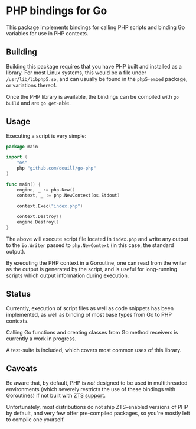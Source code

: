 # PHP bindings for Go

This package implements bindings for calling PHP scripts and binding Go variables for use in PHP contexts.

## Building

Building this package requires that you have PHP built and installed as a library. For most Linux systems, this would be a file under `/usr/lib/libphp5.so`, and can usually be found in the `php5-embed` package, or variations thereof.

Once the PHP library is available, the bindings can be compiled with `go build` and are `go get`-able.

## Usage

Executing a script is very simple:

```go
package main

import (
    "os"
    php "github.com/deuill/go-php"
)

func main() {
    engine, _ := php.New()
    context, _ := php.NewContext(os.Stdout)

    context.Exec("index.php")

    context.Destroy()
    engine.Destroy()
}
```

The above will execute script file located in `index.php` and write any output to the `io.Writer` passed to `php.NewContext` (in this case, the standard output).

By executing the PHP context in a Goroutine, one can read from the writer as the output is generated by the script, and is useful for long-running scripts which output information during execution.

## Status

Currently, execution of script files as well as code snippets has been implemented, as well as binding of most base types from Go to PHP contexts.

Calling Go functions and creating classes from Go method receivers is currently a work in progress.

A test-suite is included, which covers most common uses of this library.

## Caveats

Be aware that, by default, PHP is *not* designed to be used in multithreaded environments (which severely restricts the use of these bindings with Goroutines) if not built with [ZTS support](https://secure.php.net/manual/en/pthreads.requirements.php).

Unfortunately, most distributions do not ship ZTS-enabled versions of PHP by default, and very few offer pre-compiled packages, so you're mostly left to compile one yourself.